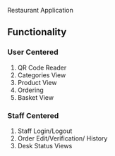  Restaurant Application

## Functionality
### User Centered

1. QR Code Reader
2. Categories View
3. Product View
4. Ordering
5. Basket View

### Staff Centered

1. Staff Login/Logout
2. Order Edit/Verification/ History
3. Desk Status Views
